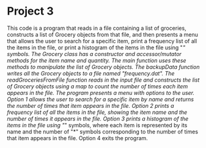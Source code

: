 # Project 3
This code is a program that reads in a file containing a list of groceries, constructs a list of Grocery objects from that file, and then presents a menu that allows the user to search for a specific item, print a frequency list of all the items in the file, or print a histogram of the items in the file using "*" symbols.
The Grocery class has a constructor and accessor/mutator methods for the item name and quantity. The main function uses these methods to manipulate the list of Grocery objects. The backupData function writes all the Grocery objects to a file named "frequency.dat". The readGroceriesFromFile function reads in the input file and constructs the list of Grocery objects using a map to count the number of times each item appears in the file.
The program presents a menu with options to the user. Option 1 allows the user to search for a specific item by name and returns the number of times that item appears in the file. Option 2 prints a frequency list of all the items in the file, showing the item name and the number of times it appears in the file. Option 3 prints a histogram of the items in the file using "*" symbols, where each item is represented by its name and the number of "*" symbols corresponding to the number of times that item appears in the file. Option 4 exits the program.


